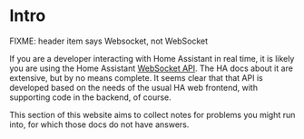 # Intro

FIXME: header item says Websocket, not WebSocket

If you are a developer interacting with Home Assistant in real time, it is likely you are using the Home Assistant [WebSocket API](https://developers.home-assistant.io/docs/api/websocket/).
The HA docs about it are extensive, but by no means complete.
It seems clear that that API is developed based on the needs of the usual HA web frontend, with supporting code in the backend, of course.

This section of this website aims to collect notes for problems you might run into, for which those docs do not have answers.

